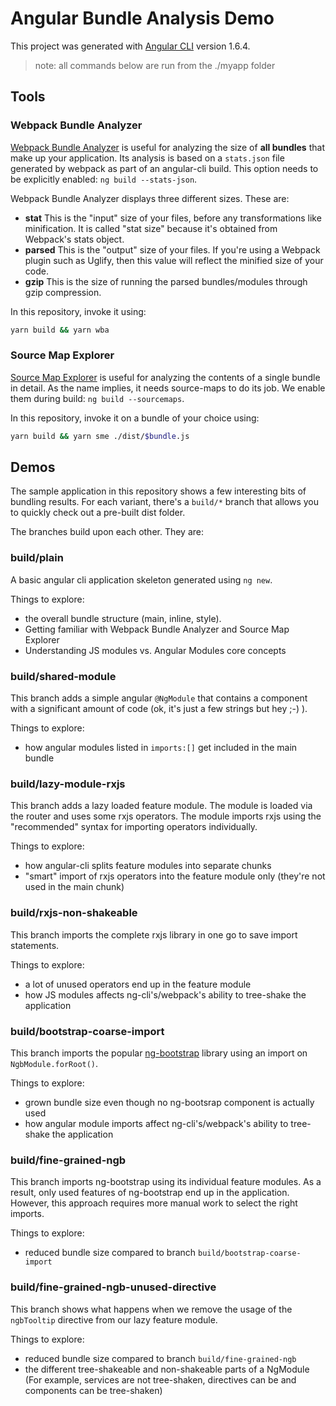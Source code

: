 # Angular Bundle Analysis Demo

This project was generated with [Angular CLI](https://github.com/angular/angular-cli) version 1.6.4.

> note: all commands below are run from the ./myapp folder

## Tools

### Webpack Bundle Analyzer

[Webpack Bundle Analyzer](https://github.com/webpack-contrib/webpack-bundle-analyzer) is useful for analyzing the size of **all bundles** that make up your application. Its analysis is based on a `stats.json` file generated by webpack as part of an angular-cli build. This option needs to be explicitly enabled: `ng build --stats-json`.

Webpack Bundle Analyzer displays three different sizes. These are:
* **stat** This is the "input" size of your files, before any transformations like minification.
It is called "stat size" because it's obtained from Webpack's stats object.
* **parsed**
This is the "output" size of your files. If you're using a Webpack plugin such as Uglify, then this value will reflect the minified size of your code.
* **gzip** This is the size of running the parsed bundles/modules through gzip compression.

In this repository, invoke it using: 
```bash
yarn build && yarn wba
```

### Source Map Explorer

[Source Map Explorer](https://github.com/danvk/source-map-explorer) is useful for analyzing the contents of a single bundle in detail. As the name implies, it needs source-maps to do its job. We enable them during build: `ng build --sourcemaps`.

In this repository, invoke it on a bundle of your choice using: 
```bash
yarn build && yarn sme ./dist/$bundle.js
```

## Demos

The sample application in this repository shows a few interesting bits of bundling results. For each variant, there's a `build/*` branch that allows you to quickly check out a pre-built dist folder. 

The branches build upon each other. They are: 

### build/plain
A basic angular cli application skeleton generated using `ng new`.

Things to explore: 

- the overall bundle structure (main, inline, style).
- Getting familiar with Webpack Bundle Analyzer and Source Map Explorer
- Understanding JS modules vs. Angular Modules core concepts

### build/shared-module
This branch adds a simple angular `@NgModule` that contains a component with a significant amount of code (ok, it's just a few strings but hey ;-) ).

Things to explore: 
- how angular modules listed in `imports:[]` get included in the main bundle

### build/lazy-module-rxjs
This branch adds a lazy loaded feature module. The module is loaded via the router and uses some rxjs operators. The module imports rxjs using the "recommended" syntax for importing operators individually.

Things to explore: 

- how angular-cli splits feature modules into separate chunks
- "smart" import of rxjs operators into the feature module only (they're not used in the main chunk)

### build/rxjs-non-shakeable
This branch imports the complete rxjs library in one go to save import statements.

Things to explore: 

- a lot of unused operators end up in the feature module
- how JS modules affects ng-cli's/webpack's ability to tree-shake the application

### build/bootstrap-coarse-import
This branch imports the popular [ng-bootstrap](https://github.com/ng-bootstrap/ng-bootstrap) library using an import on `NgbModule.forRoot()`.

Things to explore: 

- grown bundle size even though no ng-bootsrap component is actually used
- how angular module imports affect ng-cli's/webpack's ability to tree-shake the application

### build/fine-grained-ngb
This branch imports ng-bootstrap using its individual feature modules. As a result, only used features of ng-bootstrap end up in the application. However, this approach requires more manual work to select the right imports.

Things to explore:

- reduced bundle size compared to branch `build/bootstrap-coarse-import`

### build/fine-grained-ngb-unused-directive
This branch shows what happens when we remove the usage of the `ngbTooltip` directive from our lazy feature module. 

Things to explore:

- reduced bundle size compared to branch `build/fine-grained-ngb`
- the different tree-shakeable and non-shakeable parts of a NgModule (For example, services are not tree-shaken, directives can be and components can be tree-shaken)